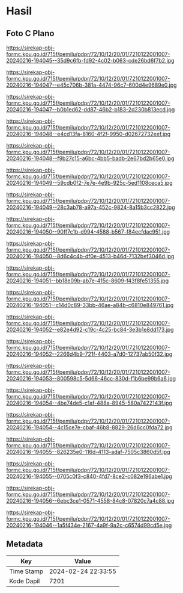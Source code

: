 # Hasil

## Foto C Plano

https://sirekap-obj-formc.kpu.go.id/715f/pemilu/pdpr/72/10/12/20/01/7210122001007-20240216-194045--35d9c6fb-fd92-4c02-b063-cde26bd6f7b2.jpg

https://sirekap-obj-formc.kpu.go.id/715f/pemilu/pdpr/72/10/12/20/01/7210122001007-20240216-194047--e45c706b-381a-4474-96c7-600d4e9689e0.jpg

https://sirekap-obj-formc.kpu.go.id/715f/pemilu/pdpr/72/10/12/20/01/7210122001007-20240216-194047--b0b1ed62-dd87-46b2-b183-2d230b813ecd.jpg

https://sirekap-obj-formc.kpu.go.id/715f/pemilu/pdpr/72/10/12/20/01/7210122001007-20240216-194048--e4cd13fa-8160-4f2f-9950-d02672732eef.jpg

https://sirekap-obj-formc.kpu.go.id/715f/pemilu/pdpr/72/10/12/20/01/7210122001007-20240216-194048--f9b27c15-a6bc-4bb5-badb-2e67bd2b65e0.jpg

https://sirekap-obj-formc.kpu.go.id/715f/pemilu/pdpr/72/10/12/20/01/7210122001007-20240216-194049--59cdb0f2-7e7e-4e9b-925c-5ed1108ceca5.jpg

https://sirekap-obj-formc.kpu.go.id/715f/pemilu/pdpr/72/10/12/20/01/7210122001007-20240216-194049--28c3ab78-a97a-452c-9824-8a15b3cc2822.jpg

https://sirekap-obj-formc.kpu.go.id/715f/pemilu/pdpr/72/10/12/20/01/7210122001007-20240216-194050--90ff7c1b-d994-4588-b567-f84ecfdac951.jpg

https://sirekap-obj-formc.kpu.go.id/715f/pemilu/pdpr/72/10/12/20/01/7210122001007-20240216-194050--8d6c4c4b-df0e-4513-b46d-7132bef3046d.jpg

https://sirekap-obj-formc.kpu.go.id/715f/pemilu/pdpr/72/10/12/20/01/7210122001007-20240216-194051--bb18e09b-ab7e-415c-8609-f43f8fe51355.jpg

https://sirekap-obj-formc.kpu.go.id/715f/pemilu/pdpr/72/10/12/20/01/7210122001007-20240216-194051--c14d0c89-33bb-46ae-a84b-c6810e849761.jpg

https://sirekap-obj-formc.kpu.go.id/715f/pemilu/pdpr/72/10/12/20/01/7210122001007-20240216-194052--e82e4d92-c19c-4c25-bc84-3e3b1e8dd173.jpg

https://sirekap-obj-formc.kpu.go.id/715f/pemilu/pdpr/72/10/12/20/01/7210122001007-20240216-194052--2266d4b9-721f-4403-a7d0-12737ab50f32.jpg

https://sirekap-obj-formc.kpu.go.id/715f/pemilu/pdpr/72/10/12/20/01/7210122001007-20240216-194053--800598c5-5d66-46cc-830d-f1b6be99b6a6.jpg

https://sirekap-obj-formc.kpu.go.id/715f/pemilu/pdpr/72/10/12/20/01/7210122001007-20240216-194054--4be74de5-c1af-488a-8945-580a7422143f.jpg

https://sirekap-obj-formc.kpu.go.id/715f/pemilu/pdpr/72/10/12/20/01/7210122001007-20240216-194054--4c15ce7e-cbaf-46b8-8829-26d6cc0fda72.jpg

https://sirekap-obj-formc.kpu.go.id/715f/pemilu/pdpr/72/10/12/20/01/7210122001007-20240216-194055--826235e0-116d-4113-adaf-7505c3860d5f.jpg

https://sirekap-obj-formc.kpu.go.id/715f/pemilu/pdpr/72/10/12/20/01/7210122001007-20240216-194055--0705c0f3-c840-4fd7-8ce2-c082e196abe1.jpg

https://sirekap-obj-formc.kpu.go.id/715f/pemilu/pdpr/72/10/12/20/01/7210122001007-20240216-194056--6ebc3ce1-0571-4558-84c8-07820c7a4c88.jpg

https://sirekap-obj-formc.kpu.go.id/715f/pemilu/pdpr/72/10/12/20/01/7210122001007-20240216-194046--1a5f434e-2167-4a9f-9a2c-c6574d99cd5e.jpg


## Metadata

| Key        | Value               |
| ---------- | ------------------- |
| Time Stamp | 2024-02-24 22:33:55 |
| Kode Dapil | 7201                |



